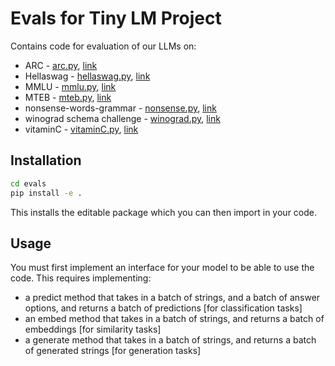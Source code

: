 # Evals for Tiny LM Project
Contains code for evaluation of our LLMs on:
- ARC - [arc.py](evals/arc.py), [link](https://allenai.org/data/arc)
- Hellaswag - [hellaswag.py](evals/hellaswag.py), [link](https://rowanzellers.com/hellaswag/)
- MMLU - [mmlu.py](evals/mmlu.py), [link](https://arxiv.org/pdf/2009.03300.pdf)
- MTEB - [mteb.py](evals/mteb.py), [link](https://arxiv.org/abs/2210.07316)
- nonsense-words-grammar - [nonsense.py](evals/nonsense.py), [link](https://github.com/google/BIG-bench/tree/main/bigbench/benchmark_tasks/nonsense_words_grammar)
- winograd schema challenge - [winograd.py](evals/winograd.py), [link](https://cs.nyu.edu/faculty/davise/papers/WinogradSchemas/WS.html)
- vitaminC - [vitaminC.py](evals/vitaminC.py), [link](https://aclanthology.org/2021.naacl-main.52/)

## Installation
```bash
cd evals
pip install -e .
```
This installs the editable package which you can then import in your code.
## Usage
You must first implement an interface for your model to be able to use the code.
This requires implementing:
- a predict method that takes in a batch of strings, and a batch of answer options, and returns a batch of predictions [for classification tasks]
- an embed method that takes in a batch of strings, and returns a batch of embeddings [for similarity tasks]
- a generate method that takes in a batch of strings, and returns a batch of generated strings [for generation tasks]

